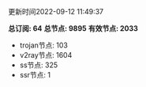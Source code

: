 更新时间2022-09-12 11:49:37

**总订阅: 64**
**总节点: 9895**
**有效节点: 2033**
- trojan节点: 103
- v2ray节点: 1604
- ss节点: 325
- ssr节点: 1
